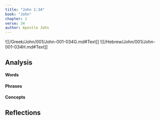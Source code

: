 ```yaml
---
title: "John 1:34"
book: "John"
chapter: 1
verse: 34
author: Apostle John
---
```

![[/Greek/John/001/John-001-034G.md#Text]]
![[/Hebrew/John/001/John-001-034H.md#Text]]

## Analysis

#### Words

#### Phrases

#### Concepts

## Reflections
